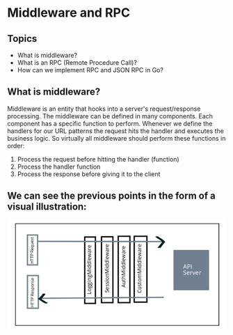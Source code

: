 # Middleware and RPC

## Topics

- What is middleware?
- What is an RPC (Remote Procedure Call)?
- How can we implement RPC and JSON RPC in Go?

## What is middleware?

Middleware is an entity that hooks into a server's request/response processing. The
middleware can be defined in many components. Each component has a specific function to
perform. Whenever we define the handlers for our URL patterns the
request hits the handler and executes the business logic. So virtually all middleware should
perform these functions in order:

1. Process the request before hitting the handler (function)
2. Process the handler function
3. Process the response before giving it to the client

## We can see the previous points in the form of a visual illustration:

![image1](images/image1.png)
